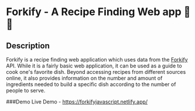 # Forkify - A Recipe Finding Web app 🥣🍴

## Description
Forkify is a recipe finding web application which uses data from the [Forkify](http://forkify-api.herokuapp.com/) API. While it is a fairly basic web application, it can be used as a guide to cook one's favorite dish. Beyond accessing recipes from different sources online, it also provides information on the number and amount of ingredients needed to build a specific dish according to the number of people to serve.


###Demo 
Live Demo - https://forkifyjavascript.netlify.app/
